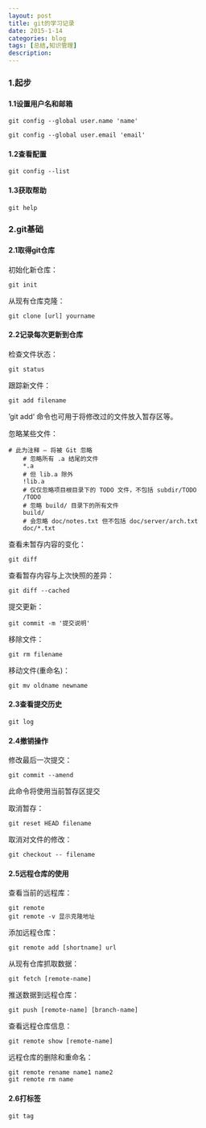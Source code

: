 ```yaml
---
layout: post
title: git的学习记录
date: 2015-1-14
categories: blog
tags: [总结,知识管理]
description: 
---
```


### 1.起步  

#### 1.1设置用户名和邮箱  

    git config --global user.name 'name'

    git config --global user.email 'email'

#### 1.2查看配置  

    git config --list

#### 1.3获取帮助  

    git help


### 2.git基础    

#### 2.1取得git仓库    

初始化新仓库：

    git init


从现有仓库克隆：

	git clone [url] yourname


#### 2.2记录每次更新到仓库

检查文件状态：
	
	git status

跟踪新文件：
	
	git add filename

’git add‘ 命令也可用于将修改过的文件放入暂存区等。

忽略某些文件：

	# 此为注释 – 将被 Git 忽略
	    # 忽略所有 .a 结尾的文件
	    *.a
	    # 但 lib.a 除外
	    !lib.a
	    # 仅仅忽略项目根目录下的 TODO 文件，不包括 subdir/TODO
	    /TODO
	    # 忽略 build/ 目录下的所有文件
	    build/
	    # 会忽略 doc/notes.txt 但不包括 doc/server/arch.txt
	    doc/*.txt

查看未暂存内容的变化：

	git diff

查看暂存内容与上次快照的差异：

	git diff --cached

提交更新：

	git commit -m '提交说明'

移除文件：

	git rm filename

移动文件(重命名)：

	git mv oldname newname


#### 2.3查看提交历史  

	git log

#### 2.4撤销操作  

修改最后一次提交：

	git commit --amend

此命令将使用当前暂存区提交

取消暂存：

	git reset HEAD filename

取消对文件的修改：

	git checkout -- filename

#### 2.5远程仓库的使用

查看当前的远程库：
	
	git remote 
	git remote -v 显示克隆地址

添加远程仓库：

	git remote add [shortname] url

从现有仓库抓取数据：

	git fetch [remote-name]

推送数据到远程仓库：

	git push [remote-name] [branch-name]

查看远程仓库信息：

	git remote show [remote-name]

远程仓库的删除和重命名：

	git remote rename name1 name2
	git remote rm name

#### 2.6打标签

	git tag






